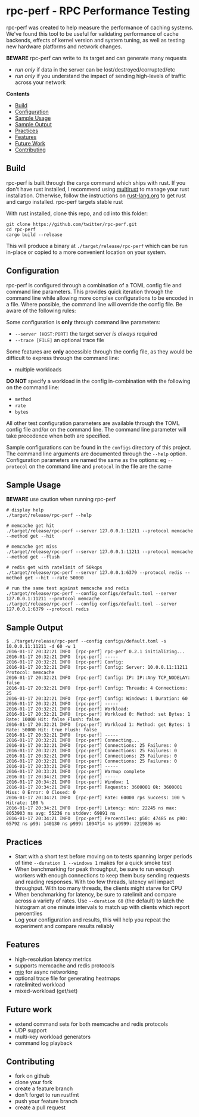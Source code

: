 # rpc-perf - RPC Performance Testing

rpc-perf was created to help measure the performance of caching systems. We've found this tool to be useful for validating performance of cache backends, effects of kernel version and system tuning, as well as testing new hardware platforms and network changes.

**BEWARE** rpc-perf can write to its target and can generate many requests
* *run only* if data in the server can be lost/destroyed/corrupted/etc
* *run only* if you understand the impact of sending high-levels of traffic across your network

**Contents**
* [Build](#build)
* [Configuration](#configuration)
* [Sample Usage](#sample-usage)
* [Sample Output](#sample-output)
* [Practices](#practices)
* [Features](#features)
* [Future Work](#future-work)
* [Contributing](#contributing)

## Build

rpc-perf is built through the `cargo` command which ships with rust. If you don't have rust installed, I recommend using [multirust][1] to manage your rust installation. Otherwise, follow the instructions on [rust-lang.org][2] to get rust and cargo installed. rpc-perf targets stable rust

With rust installed, clone this repo, and cd into this folder:

```shell
git clone https://github.com/twitter/rpc-perf.git
cd rpc-perf
cargo build --release
```

This will produce a binary at `./target/release/rpc-perf` which can be run in-place or copied to a more convenient location on your system.

## Configuration

rpc-perf is configured through a combination of a TOML config file and command line parameters. This provides quick iteration through the command line while allowing more complex configurations to be encoded in a file. Where possible, the command line will override the config file. Be aware of the following rules:

Some configuration is **only** through command line parameters:
* `--server [HOST:PORT]` the target server *is always* required
* `--trace [FILE]` an optional trace file

Some features are **only** accessible through the config file, as they would be difficult to express through the command line:
* multiple workloads

**DO NOT** specify a workload in the config in-combination with the following on the command line:
* `method`
* `rate`
* `bytes`

All other test configuration parameters are available through the TOML config file and/or on the command line. The command line parameter will take precedence when both are specified.

Sample configurations can be found in the `configs` directory of this project. The command line arguments are documented through the `--help` option. Configuration parameters are named the same as the options: eg `--protocol` on the command line and `protocol` in the file are the same

## Sample Usage

**BEWARE** use caution when running rpc-perf

```shell
# display help
./target/release/rpc-perf --help

# memcache get hit
./target/release/rpc-perf --server 127.0.0.1:11211 --protocol memcache --method get --hit

# memcache get miss
./target/release/rpc-perf --server 127.0.0.1:11211 --protocol memcache --method get --flush

# redis get with ratelimit of 50kqps
./target/release/rpc-perf --server 127.0.0.1:6379 --protocol redis --method get --hit --rate 50000

# run the same test against memcache and redis
./target/release/rpc-perf --config configs/default.toml --server 127.0.0.1:11211 --protocol memcache
./target/release/rpc-perf --config configs/default.toml --server 127.0.0.1:6379 --protocol redis
```

## Sample Output

```
$ ./target/release/rpc-perf --config configs/default.toml -s 10.0.0.11:11211 -d 60 -w 1
2016-01-17 20:32:21 INFO  [rpc-perf] rpc-perf 0.2.1 initializing...
2016-01-17 20:32:21 INFO  [rpc-perf] -----
2016-01-17 20:32:21 INFO  [rpc-perf] Config:
2016-01-17 20:32:21 INFO  [rpc-perf] Config: Server: 10.0.0.11:11211 Protocol: memcache
2016-01-17 20:32:21 INFO  [rpc-perf] Config: IP: IP::Any TCP_NODELAY: false
2016-01-17 20:32:21 INFO  [rpc-perf] Config: Threads: 4 Connections: 25
2016-01-17 20:32:21 INFO  [rpc-perf] Config: Windows: 1 Duration: 60
2016-01-17 20:32:21 INFO  [rpc-perf] -----
2016-01-17 20:32:21 INFO  [rpc-perf] Workload:
2016-01-17 20:32:21 INFO  [rpc-perf] Workload 0: Method: set Bytes: 1 Rate: 10000 Hit: false Flush: false
2016-01-17 20:32:21 INFO  [rpc-perf] Workload 1: Method: get Bytes: 1 Rate: 50000 Hit: true Flush: false
2016-01-17 20:32:21 INFO  [rpc-perf] -----
2016-01-17 20:32:21 INFO  [rpc-perf] Connecting...
2016-01-17 20:32:21 INFO  [rpc-perf] Connections: 25 Failures: 0
2016-01-17 20:32:21 INFO  [rpc-perf] Connections: 25 Failures: 0
2016-01-17 20:32:21 INFO  [rpc-perf] Connections: 25 Failures: 0
2016-01-17 20:32:21 INFO  [rpc-perf] Connections: 25 Failures: 0
2016-01-17 20:33:21 INFO  [rpc-perf] -----
2016-01-17 20:33:21 INFO  [rpc-perf] Warmup complete
2016-01-17 20:34:21 INFO  [rpc-perf] -----
2016-01-17 20:34:21 INFO  [rpc-perf] Window: 1
2016-01-17 20:34:21 INFO  [rpc-perf] Requests: 3600001 Ok: 3600001 Miss: 0 Error: 0 Closed: 0
2016-01-17 20:34:21 INFO  [rpc-perf] Rate: 60000 rps Success: 100 % Hitrate: 100 %
2016-01-17 20:34:21 INFO  [rpc-perf] Latency: min: 22245 ns max: 8053903 ns avg: 55236 ns stddev: 69891 ns
2016-01-17 20:34:21 INFO  [rpc-perf] Percentiles: p50: 47485 ns p90: 65792 ns p99: 140130 ns p999: 1094714 ns p9999: 2219836 ns
```

## Practices

* Start with a short test before moving on to tests spanning larger periods of time `--duration 1 --windows 1` makes for a quick smoke test
* When benchmarking for peak throughput, be sure to run enough workers with enough connections to keep them busy sending requests and reading responses. With too few threads, latency will impact throughput. With too many threads, the clients might starve for CPU
* When benchmarking for latency, be sure to ratelimit and compare across a variety of rates. Use `--duration 60` (the default) to latch the histogram at one minute intervals to match up with clients which report percentiles
* Log your configuration and results, this will help you repeat the experiment and compare results reliably

## Features

* high-resolution latency metrics
* supports memcache and redis protocols
* [mio][3] for async networking
* optional trace file for generating heatmaps
* ratelimited workload
* mixed-workload (get/set)

## Future work

* extend command sets for both memcache and redis protocols
* UDP support
* multi-key workload generators
* command log playback

## Contributing

* fork on github
* clone your fork
* create a feature branch
* don't forget to run rustfmt
* push your feature branch
* create a pull request

[1]: https://github.com/brson/multirust
[2]: https://rust-lang.org/
[3]: https://github.com/carllerche/mio